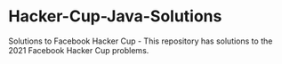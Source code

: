# Hacker-Cup-Java-Solutions
Solutions to Facebook Hacker Cup - 
This repository has solutions to the 2021 Facebook Hacker Cup problems.
